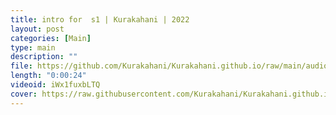 ```yaml
---
title: intro for  s1 | Kurakahani | 2022
layout: post
categories: [Main]
type: main
description: ""
file: https://github.com/Kurakahani/Kurakahani.github.io/raw/main/audio_files/iWx1fuxbLTQ.m4a
length: "0:00:24"
videoid: iWx1fuxbLTQ
cover: https://raw.githubusercontent.com/Kurakahani/Kurakahani.github.io/main/images/iWx1fuxbLTQ.jpg
---
```

